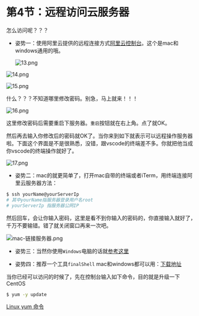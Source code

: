 # 第4节：远程访问云服务器

怎么访问呢？？？

+ 姿势一：使用阿里云提供的远程连接方式[阿里云控制台](https://homenew.console.aliyun.com/)。这个是mac和windows通用的哦。
  
    ![13.png](/Users/xwl/Desktop/13.png)

![14.png](/Users/xwl/Desktop/14.png)

![15.png](/Users/xwl/Desktop/15.png)

什么？？？不知道哪里修改密码。别急，马上就来！！！

![16.png](/Users/xwl/Desktop/16.png)

这里修改密码后需要重启下服务器。`重启`按钮就在右上角。点了就OK。

然后再去输入你修改后的密码就OK了。当你来到如下就表示可以远程操作服务器啦。下面这个界面是不是很熟悉，没错，跟vscode的终端差不多。你就把他当成你vscode的终端操作就好了。

![17.png](/Users/xwl/Desktop/17.png)

+ 姿势二：mac的就更简单了，打开mac自带的终端或者iTerm，用终端连接阿里云服务器方法：

```bash
$ ssh yourName@yourServerIp  
# 其中yourName指服务器登录用户名root 
# yourServerIp 指服务器公网IP
```
然后回车，会让你输入密码，这里是看不到你输入的密码的，你直接输入就好了，千万不要输错。错了就关闭窗口再来一次吧。

![mac-链接服务器.png](/Users/xwl/Desktop/mac-链接服务器.png)

+ 姿势三：当然你使用`Windows`电脑的话就[参考这里](https://segmentfault.com/a/1190000004051670)

+ 姿势四：推荐一个工具`finalShell` mac和windows都可以用：[下载地址](http://www.hostbuf.com/t/988.html)

当你已经可以访问的时候了，先在控制台输入如下命令，目的就是升级一下 CentOS

```bash
$ yum -y update
```



[Linux yum 命令](https://www.runoob.com/linux/linux-yum.html)

